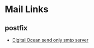 # Mail Links

## postfix

* [Digital Ocean send only smtp server](https://www.digitalocean.com/community/tutorials/how-to-install-and-configure-postfix-as-a-send-only-smtp-server-on-ubuntu-20-04)